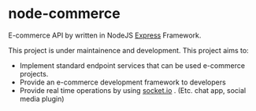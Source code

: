 
# node-commerce  
E-commerce API by written in NodeJS [Express](https://expressjs.com) Framework.   
  
This project is under maintainence and development. This project aims to:  
  

 - Implement standard endpoint services that can be used e-commerce projects.
 - Provide an e-commerce development framework to developers
 - Provide real time operations by using [socket.io](https://github.com/socketio/socket.io) . (Etc. chat app, social media plugin)
